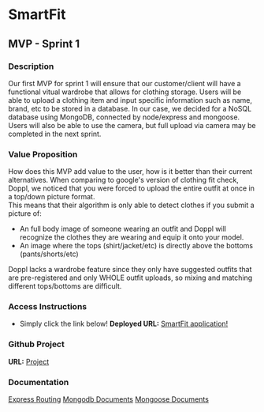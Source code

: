 # SmartFit

##  MVP - Sprint 1

###  Description

Our first MVP for sprint 1 will ensure that our customer/client will have a functional vitual wardrobe that allows for clothing storage. Users will be able to upload a clothing item and input specific information such as name, brand, etc to be stored in a database. In our case, we decided for a NoSQL database using MongoDB, connected by node/express and mongoose. Users will also be able to use the camera, but full upload via camera may be completed in the next sprint. 

###  Value Proposition
How does this MVP add value to the user, how is it better than their current alternatives.
When comparing to google's version of clothing fit check, Doppl, we noticed that you were forced to upload the entire outfit at once in a top/down picture format.  
This means that their algorithm is only able to detect clothes if you submit a picture of:
- An full body image of someone wearing an outfit and Doppl will recognize the clothes they are wearing and equip it onto your model.
- An image where the tops (shirt/jacket/etc) is directly above the bottoms (pants/shorts/etc) 

Doppl lacks a wardrobe feature since they only have suggested outfits that are pre-registered and only WHOLE outfit uploads, so mixing and matching different tops/bottoms are difficult. 

### Access Instructions

- Simply click the link below!
**Deployed URL:** [SmartFit application!](https://appetize.io/app/b_p3ygky3jpsbdttgm25pzi5du6e)

### Github Project
**URL:** [Project](https://github.com/users/yu-edwin/projects/1)

### Documentation

[Express Routing](https://expressjs.com/en/guide/routing.html)
[Mongodb Documents](https://www.mongodb.com/docs/get-started/?language=nodejs)
[Mongoose Documents](https://mongoosejs.com/docs/)
